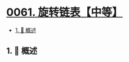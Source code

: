 # [0061. 旋转链表【中等】](https://github.com/tnotesjs/TNotes.leetcode/tree/main/notes/0061.%20%E6%97%8B%E8%BD%AC%E9%93%BE%E8%A1%A8%E3%80%90%E4%B8%AD%E7%AD%89%E3%80%91)

<!-- region:toc -->

- [1. 📝 概述](#1--概述)

<!-- endregion:toc -->

## 1. 📝 概述
